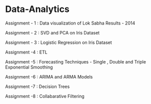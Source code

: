 # Data-Analytics
Assignment - 1 : Data visualization of Lok Sabha Results - 2014

Assignment - 2 : SVD and PCA on Iris Dataset

Assignment - 3 : Logistic Regression on Iris Dataset

Assignment -4 : ETL

Assignment -5 : Forecasting Techniques - Single , Double and Triple Exponential Smoothing

Assignment -6 : ARIMA and ARMA Models

Assignment -7 : Decision Trees

Assignment -8 : Collabarative Filtering  

